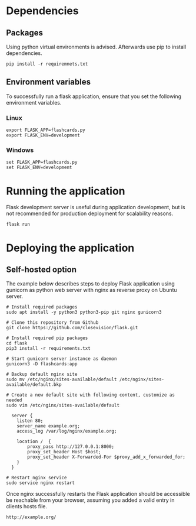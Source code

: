 # Dependencies 

## Packages

Using python virtual environments is advised. Afterwards use pip to install dependencies.

```
pip install -r requiremnets.txt
```

## Environment variables

To successfully run a flask application, ensure that you set the following environment variables.

### Linux
```
export FLASK_APP=flashcards.py
export FLASK_ENV=development
```

### Windows
```
set FLASK_APP=flashcards.py
set FLASK_ENV=development
```

# Running the application
Flask development server is useful during application development, but is not recommended for production deployment for scalability reasons.
```
flask run
```

# Deploying the application

## Self-hosted option
The example below describes steps to deploy Flask application using gunicorn as python web server with nginx as reverse proxy on Ubuntu server.
```
# Install required packages
sudo apt install -y python3 python3-pip git nginx gunicorn3

# Clone this repository from Github
git clone https://github.com/closevision/flask.git

# Install required pip packages 
cd flask
pip3 install -r requirements.txt

# Start gunicorn server instance as daemon
gunicorn3 -D flashcards:app

# Backup default nginx site
sudo mv /etc/nginx/sites-available/default /etc/nginx/sites-available/default.bkp

# Create a new default site with following content, customize as needed
sudo vim /etc/nginx/sites-available/default

  server {
    listen 80;
    server_name example.org;
    access_log /var/log/nginx/example.org;
    
    location /  {
        proxy_pass http://127.0.0.1:8000;
        proxy_set_header Host $host;
        proxy_set_header X-Forwarded-For $proxy_add_x_forwarded_for;
    }
  }

# Restart nginx service
sudo service nginx restart
```
Once nginx successfully restarts the Flask application should be accessible be reachable from your browser, assuming you added a valid entry in clients hosts file.
```
http://example.org/
```



